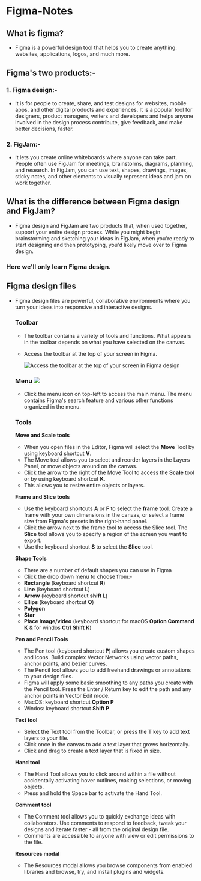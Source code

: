 # Figma-Notes

## What is figma?
- Figma is a powerful design tool that helps you to create anything: websites, applications, logos, and much more.

## Figma's two products:-
### 1. Figma design:-
   - It is for people to create, share, and test designs for websites, mobile apps, and other digital products and experiences. It is a popular tool for designers, product managers, writers and developers and helps anyone involved in the design process contribute, give feedback, and make better decisions, faster.

### 2. FigJam:-
   - It lets you create online whiteboards where anyone can take part. People often use FigJam for meetings, brainstorms, diagrams, planning, and research. In FigJam, you can use text, shapes, drawings, images, sticky notes, and other elements to visually represent ideas and jam on work together.

## What is the difference between Figma design and FigJam?
- Figma design and FigJam are two products that, when used together, support your entire design process. While you might begin brainstorming and sketching your ideas in FigJam, when you're ready to start designing and then prototyping, you'd likely move over to Figma design.

### Here we'll only learn Figma design.

## Figma design files
  - Figma design files are powerful, collaborative environments where you turn your ideas into responsive and interactive designs.
    ### Toolbar
       - The toolbar contains a variety of tools and functions. What appears in the toolbar depends on what you have selected on the canvas.
       - Access the toolbar at the top of your screen in Figma.

         ![Access the toolbar at the top of your screen in Figma design](https://help.figma.com/hc/article_attachments/7006828857623)

    ### Menu ![](https://theme.zdassets.com/theme_assets/9325143/d821828a28a7fecc40d85eb86a3cf383263083a3.svg)
       - Click the menu icon on top-left to access the main menu. The menu contains Figma's search feature and various other functions organized in the menu.

    ### Tools

       **Move and Scale tools**

       - When you open files in the Editor, Figma will select the **Move** Tool by using keyboard shortcut **V**.
       - The Move tool allows you to select and reorder layers in the Layers Panel, or move objects around on the canvas.
       - Click the arrow to the right of the Move Tool to access the **Scale** tool or by using keyboard shortcut **K**.
       - This allows you to resize entire objects or layers.

       **Frame and Slice tools**

       - Use the keyboard shortcuts **A** or **F** to select the **frame** tool. Create a frame with your own dimensions in the canvas, or select a frame size from Figma's presets in the right-hand panel.
       - Click the arrow next to the frame tool to access the Slice tool. The **Slice** tool allows you to specify a region of the screen you want to export.
       - Use the keyboard shortcut **S** to select the **Slice** tool.

      **Shape Tools**

       - There are a number of default shapes you can use in Figma
       - Click the drop down menu to choose from:-
       - **Rectangle** (keyboard shortcut **R**)
       - **Line** (keyboard shortcut **L**)
       - **Arrow** (keyboard shortcut **shift L**)
       - **Ellips** (keyboard shortcut **O**)
       - **Polygon**
       - **Star**
       - **Place Image/video** (keyboard shortcut for macOS **Option Command K** & for windos **Ctrl Shift K**)

      **Pen and Pencil Tools**
       
       - The Pen tool (keyboard shortcut **P**) allows you create custom shapes and icons. Build complex Vector Networks using vector paths, anchor points, and bezier curves.
       - The Pencil tool allows you to add freehand drawings or annotations to your design files.
       - Figma will apply some basic smoothing to any paths you create with the Pencil tool. Press the Enter / Return key to edit the path and any anchor points in Vector Edit mode.
       - MacOS: keyboard shortcut **Option P**
       - Windos: keyboard shortcut **Shift P**

      **Text tool**

       - Select the Text tool from the Toolbar, or press the T key to add text layers to your file.
       - Click once in the canvas to add a text layer that grows horizontally.
       - Click and drag to create a text layer that is fixed in size.
    
      **Hand tool**

       - The Hand Tool allows you to click around within a file without accidentally activating hover outlines, making selections, or moving objects.
       - Press and hold the Space bar to activate the Hand Tool.
         
      **Comment tool**

       - The  Comment tool allows you to quickly exchange ideas with collaborators. Use comments to respond to feedback, tweak your designs and iterate faster - all from the original design file.
       - Comments are accessible to anyone with view or edit permissions to the file.
         
      **Resources modal**

       - The Resources modal allows you browse components from enabled libraries and browse, try, and install plugins and widgets. 
    
